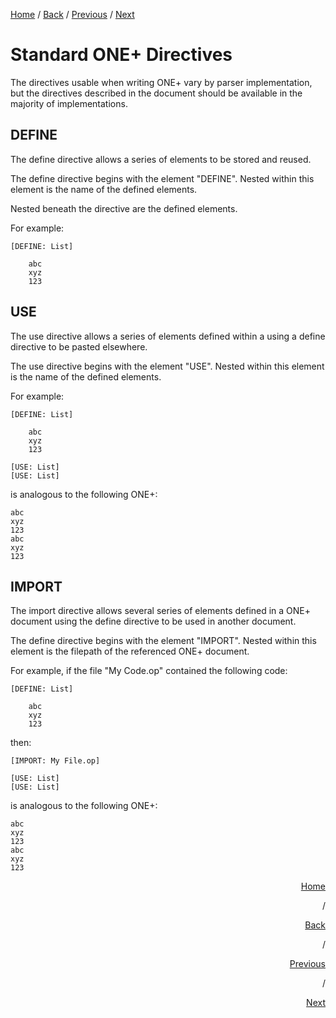 [Home](https://github.com/Gallery-of-Kaeon/Kaeon-FUSION/tree/master/Kaeon%20FUSION/Documentation/README.md) /
[Back](https://github.com/Gallery-of-Kaeon/Kaeon-FUSION/tree/master/Kaeon%20FUSION/Documentation/1%20-%20Foundations/2%20-%20ONE%2B/README.md) /
[Previous](https://github.com/Gallery-of-Kaeon/Kaeon-FUSION/tree/master/Kaeon%20FUSION/Documentation/1%20-%20Foundations/2%20-%20ONE%2B/README.md) /
[Next](https://github.com/Gallery-of-Kaeon/Kaeon-FUSION/tree/master/Kaeon%20FUSION/Documentation/1%20-%20Foundations/3%20-%20FUSION/README.md)

# Standard ONE+ Directives

The directives usable when writing ONE+ vary by parser implementation,
but the directives described in the document should be available in the majority of implementations.

## DEFINE

The define directive allows a series of elements to be stored and reused.

The define directive begins with the element "DEFINE".
Nested within this element is the name of the defined elements.

Nested beneath the directive are the defined elements.

For example:

    [DEFINE: List]
    	
    	abc
    	xyz
    	123

## USE

The use directive allows a series of elements defined within a using a define directive to be pasted elsewhere.

The use directive begins with the element "USE".
Nested within this element is the name of the defined elements.

For example:

    [DEFINE: List]
    	
    	abc
    	xyz
    	123
    
    [USE: List]
    [USE: List]

is analogous to the following ONE+:

    abc
    xyz
    123
    abc
    xyz
    123

## IMPORT

The import directive allows several series of elements defined in a ONE+ document using the define directive to be used in another document.

The define directive begins with the element "IMPORT".
Nested within this element is the filepath of the referenced ONE+ document.

For example, if the file "My Code.op" contained the following code:

    [DEFINE: List]
    	
    	abc
    	xyz
    	123

then:

    [IMPORT: My File.op]
    
    [USE: List]
    [USE: List]

is analogous to the following ONE+:

    abc
    xyz
    123
    abc
    xyz
    123

<div align="right"><p>

<a href="https://github.com/Gallery-of-Kaeon/Kaeon-FUSION/tree/master/Kaeon%20FUSION/Documentation/README.md">Home</a><p> / </p>
<a href="https://github.com/Gallery-of-Kaeon/Kaeon-FUSION/tree/master/Kaeon%20FUSION/Documentation/1%20-%20Foundations/2%20-%20ONE%2B/README.md">Back</a><p> / </p>
<a href="https://github.com/Gallery-of-Kaeon/Kaeon-FUSION/tree/master/Kaeon%20FUSION/Documentation/1%20-%20Foundations/2%20-%20ONE%2B/README.md">Previous</a><p> / </p>
<a href="https://github.com/Gallery-of-Kaeon/Kaeon-FUSION/tree/master/Kaeon%20FUSION/Documentation/1%20-%20Foundations/3%20-%20FUSION/README.md">Next</a>

</p></div>